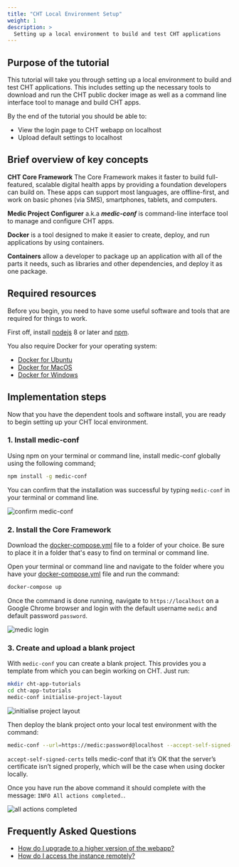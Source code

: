 ```yaml
---
title: "CHT Local Environment Setup"
weight: 1
description: >
  Setting up a local environment to build and test CHT applications
---
```


## Purpose of the tutorial

This tutorial will take you through setting up a local environment to build and test CHT applications. This includes setting up the necessary tools to download and run the CHT public docker image as well as a command line interface tool to manage and build CHT apps.

By the end of the tutorial you should be able to:

- View the login page to CHT webapp on localhost
- Upload default settings to localhost

## Brief overview of key concepts

**CHT Core Framework** The Core Framework makes it faster to build full-featured, scalable digital health apps by providing a foundation developers can build on. These apps can support most languages, are offline-first, and work on basic phones (via SMS), smartphones, tablets, and computers.

**Medic Project Configurer** a.k.a ***medic-conf*** is command-line interface tool to manage and configure CHT apps.

**Docker** is a tool designed to make it easier to create, deploy, and run applications by using containers.  

**Containers** allow a developer to package up an application with all of the parts it needs, such as libraries and other dependencies, and deploy it as one package.

## Required resources

Before you begin, you need to have some useful software and tools that are required for things to work.

First off, install [nodejs](https://nodejs.org/en/) 8 or later and [npm](https://www.npmjs.com/get-npm).

You also require Docker for your operating system:

- [Docker for Ubuntu](https://docs.docker.com/engine/install/ubuntu/)
- [Docker for MacOS](https://hub.docker.com/editions/community/docker-ce-desktop-mac)
- [Docker for Windows](https://hub.docker.com/editions/community/docker-ce-desktop-windows)

## Implementation steps

Now that you have the dependent tools and software install, you are ready to begin setting up your CHT local environment.

### 1. Install medic-conf

Using npm on your terminal or command line, install medic-conf globally using the following command;

```zsh
npm install -g medic-conf
```

You can confirm that the installation was successful by typing `medic-conf` in your terminal or command line.

![confirm medic-conf](confirm-medic-conf.png "Confirm medic-conf")

### 2. Install the Core Framework

Download the [docker-compose.yml](https://github.com/medic/cht-core/blob/master/docker-compose.yml) file to a folder of your choice. Be sure to place it in a folder that's easy to find on terminal or command line.

Open your terminal or command line and navigate to the folder where you have your [docker-compose.yml](https://github.com/medic/cht-core/blob/master/docker-compose.yml) file and run the command:

```zsh
docker-compose up
```

Once the command is done running, navigate to `https://localhost` on a Google Chrome browser and login with the default username `medic` and default password `password`.

![medic login](medic-login.png "Medic login")

### 3. Create and upload a blank project

With `medic-conf` you can create a blank project. This provides you a template from which you can begin working on CHT. Just run:

```zsh
mkdir cht-app-tutorials
cd cht-app-tutorials
medic-conf initialise-project-layout
```

![initialise project layout](init-project-layout.png "Initialise project layout")

Then deploy the blank project onto your local test environment with the command:

```zsh
medic-conf --url=https://medic:password@localhost --accept-self-signed-certs
```

`accept-self-signed-certs` tells medic-conf that it’s OK that the server’s certificate isn’t signed properly, which will be the case when using docker locally.

Once you have run the above command it should complete with the message: `INFO All actions completed.`.

![all actions completed](all-actions-completed.png "All actions completed")

## Frequently Asked Questions

- [How do I upgrade to a higher version of the webapp?](https://forum.communityhealthtoolkit.org/t/cant-upgrade-to-3-8-version/608)
- [How do I access the instance remotely?](https://forum.communityhealthtoolkit.org/t/unable-to-install-core-framework-in-cloud-instance/533)